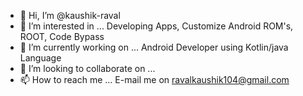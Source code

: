 - 👋 Hi, I’m @kaushik-raval
- 👀 I’m interested in ... Developing Apps, Customize Android ROM's, ROOT, Code Bypass
- 🌱 I’m currently working on ... Android Developer using Kotlin/java Language
- 💞️ I’m looking to collaborate on ...
- 📫 How to reach me ... E-mail me on ravalkaushik104@gmail.com

<!---
kaushikraval/kaushikraval is a ✨ special ✨ repository because its `README.md` (this file) appears on your GitHub profile.
You can click the Preview link to take a look at your changes.
--->
